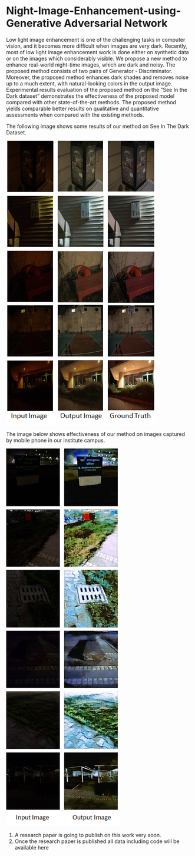 # Night-Image-Enhancement-using-Generative Adversarial Network

Low light image enhancement is one of the challenging tasks in computer vision, and
it becomes more difficult when images are very dark. Recently, most of low light image
enhancement work is done either on synthetic data or on the images which considerably
visible. We propose a new method to enhance real-world night-time images, which are
dark and noisy. The proposed method consists of two pairs of Generator - Discriminator.
Moreover, the proposed method enhances dark shades and removes noise up to a much
extent, with natural-looking colors in the output image. Experimental results evaluation
of the proposed method on the ”See In the Dark dataset” demonstrates the effectiveness of
the proposed model compared with other state-of-the-art methods. The proposed method
yields comparable better results on qualitative and quantitative assessments when compared
with the existing methods.

The following image shows some results of our method on See In The Dark Dataset. 

![Results](Results.png)

The image below shows effectiveness of our method on images captured by mobile phone in our institute campus.

![campus](campus.png)

1. A research paper is going to publish on this work very soon.
2. Once the research paper is published all data including code will be available here
